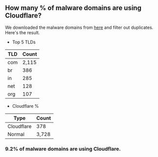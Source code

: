 ## How many % of malware domains are using Cloudflare?


We downloaded the malware domains from [here](https://urlhaus.abuse.ch) and filter out duplicates.
Here's the result.


[//]: # (start replacement)


- Top 5 TLDs

| TLD | Count |
| --- | --- |
| com | 2,115 |
| br | 386 |
| in | 285 |
| net | 128 |
| org | 107 |


- Cloudflare %

| Type | Count |
| --- | --- |
| Cloudflare | 378 |
| Normal | 3,728 |


### 9.2% of malware domains are using Cloudflare.